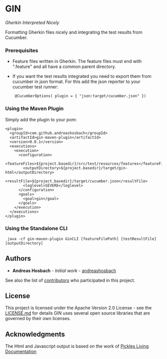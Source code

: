 # GIN

*Gherkin Interpreted Nicely*

Formatting Gherkin files nicely and integrating the test results from Cucumber.

### Prerequisites

* Feature files written in Gherkin. The feature files must end with ".feature" and all have a common parent directory.
* If you want the test results integrated you need to export them from cucumber in json format. 
  For this add the json reporter to your cucumber  test runner:
  
       @CucumberOptions( plugin = { "json:target/cucumber.json" })

### Using the Maven Plugin

Simply add the plugin to your pom:

    <plugin>
      <groupId>com.github.andreashosbach</groupId>
      <artifactId>gin-maven-plugin</artifactId>
      <version>0.0.1</version>
      <executions>
        <execution>
          <configuration>
            <featureFiles>${project.basedir}/src/test/resources/features</featureFiles>
            <outputDirectory>${project.basedir}/target/gin-html</outputDirectory>
            <resultFile>${project.basedir}/target/cucumber.json</resultFile>
            <loglevel>SEVERE</loglevel>
          </configuration>
          <goals>
            <goal>gin</goal>
          </goals>
        </execution>
      </executions>
    </plugin>
 
### Using the Standalone CLI

     java -cf gin-maven-plugin GinCLI [featureFilePath] [testResultFile] [outputDirectory]
     
## Authors

* **Andreas Hosbach** - *Initial work* - [andreashosbach](https://github.com/andreashosbach)

See also the list of [contributors](https://github.com/andreashosbach/gin-maven/contributors) who participated in this project.

## License

This project is licensed under the Apache Version 2.0 License - see the [LICENSE.md](http://www.apache.org/licenses/LICENSE-2.0) for details
GIN uses several open source libraries that are governed by their own licenses.

## Acknowledgments
The Html and Javascript output is based on the work of [Pickles Living Documentation](https://www.picklesdoc.com)

